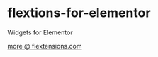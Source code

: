 # flextions-for-elementor
Widgets for Elementor

[more @ flextensions.com](https://flextensions.com)
